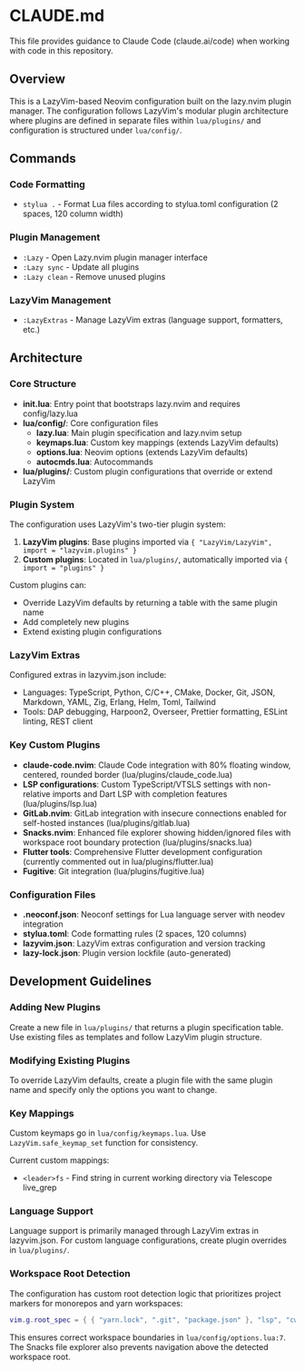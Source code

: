 # CLAUDE.md

This file provides guidance to Claude Code (claude.ai/code) when working with code in this repository.

## Overview

This is a LazyVim-based Neovim configuration built on the lazy.nvim plugin manager. The configuration follows LazyVim's modular plugin architecture where plugins are defined in separate files within `lua/plugins/` and configuration is structured under `lua/config/`.

## Commands

### Code Formatting
- `stylua .` - Format Lua files according to stylua.toml configuration (2 spaces, 120 column width)

### Plugin Management
- `:Lazy` - Open Lazy.nvim plugin manager interface
- `:Lazy sync` - Update all plugins
- `:Lazy clean` - Remove unused plugins

### LazyVim Management
- `:LazyExtras` - Manage LazyVim extras (language support, formatters, etc.)

## Architecture

### Core Structure

- **init.lua**: Entry point that bootstraps lazy.nvim and requires config/lazy.lua
- **lua/config/**: Core configuration files
  - **lazy.lua**: Main plugin specification and lazy.nvim setup
  - **keymaps.lua**: Custom key mappings (extends LazyVim defaults)
  - **options.lua**: Neovim options (extends LazyVim defaults)
  - **autocmds.lua**: Autocommands
- **lua/plugins/**: Custom plugin configurations that override or extend LazyVim

### Plugin System

The configuration uses LazyVim's two-tier plugin system:
1. **LazyVim plugins**: Base plugins imported via `{ "LazyVim/LazyVim", import = "lazyvim.plugins" }`
2. **Custom plugins**: Located in `lua/plugins/`, automatically imported via `{ import = "plugins" }`

Custom plugins can:
- Override LazyVim defaults by returning a table with the same plugin name
- Add completely new plugins
- Extend existing plugin configurations

### LazyVim Extras

Configured extras in lazyvim.json include:
- Languages: TypeScript, Python, C/C++, CMake, Docker, Git, JSON, Markdown, YAML, Zig, Erlang, Helm, Toml, Tailwind
- Tools: DAP debugging, Harpoon2, Overseer, Prettier formatting, ESLint linting, REST client

### Key Custom Plugins

- **claude-code.nvim**: Claude Code integration with 80% floating window, centered, rounded border (lua/plugins/claude_code.lua)
- **LSP configurations**: Custom TypeScript/VTSLS settings with non-relative imports and Dart LSP with completion features (lua/plugins/lsp.lua)
- **GitLab.nvim**: GitLab integration with insecure connections enabled for self-hosted instances (lua/plugins/gitlab.lua)
- **Snacks.nvim**: Enhanced file explorer showing hidden/ignored files with workspace root boundary protection (lua/plugins/snacks.lua)
- **Flutter tools**: Comprehensive Flutter development configuration (currently commented out in lua/plugins/flutter.lua)
- **Fugitive**: Git integration (lua/plugins/fugitive.lua)

### Configuration Files

- **.neoconf.json**: Neoconf settings for Lua language server with neodev integration
- **stylua.toml**: Code formatting rules (2 spaces, 120 columns)
- **lazyvim.json**: LazyVim extras configuration and version tracking
- **lazy-lock.json**: Plugin version lockfile (auto-generated)

## Development Guidelines

### Adding New Plugins

Create a new file in `lua/plugins/` that returns a plugin specification table. Use existing files as templates and follow LazyVim plugin structure.

### Modifying Existing Plugins

To override LazyVim defaults, create a plugin file with the same plugin name and specify only the options you want to change.

### Key Mappings

Custom keymaps go in `lua/config/keymaps.lua`. Use `LazyVim.safe_keymap_set` function for consistency.

Current custom mappings:
- `<leader>fs` - Find string in current working directory via Telescope live_grep

### Language Support

Language support is primarily managed through LazyVim extras in lazyvim.json. For custom language configurations, create plugin overrides in `lua/plugins/`.

### Workspace Root Detection

The configuration has custom root detection logic that prioritizes project markers for monorepos and yarn workspaces:

```lua
vim.g.root_spec = { { "yarn.lock", ".git", "package.json" }, "lsp", "cwd" }
```

This ensures correct workspace boundaries in `lua/config/options.lua:7`. The Snacks file explorer also prevents navigation above the detected workspace root.